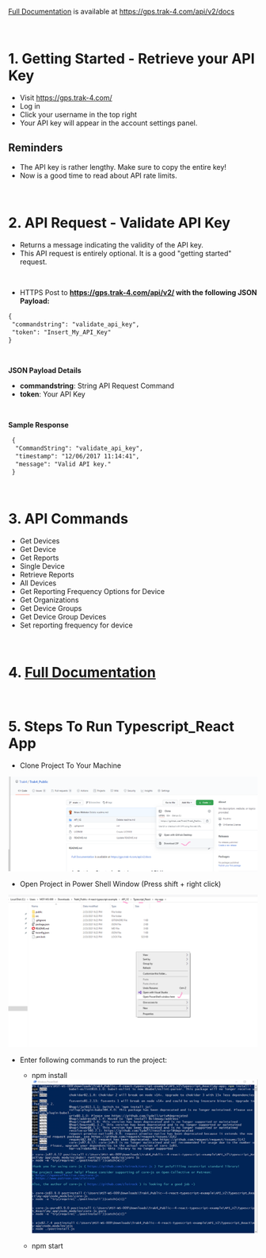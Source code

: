 
[Full Documentation](https://gps.trak-4.com/api/v2/docs#Section3) is available at https://gps.trak-4.com/api/v2/docs

<br/>

# 1. Getting Started - Retrieve your API Key

- Visit https://gps.trak-4.com/
- Log in
- Click your username in the top right
- Your API key will appear in the account settings panel.

## Reminders

- The API key is rather lengthy. Make sure to copy the entire key!
- Now is a good time to read about API rate limits.

<br />

# 2. API Request - Validate API Key

- Returns a message indicating the validity of the API key.
- This API request is entirely optional. It is a good "getting started" request. 

<br />

- HTTPS Post to **https://gps.trak-4.com/api/v2/ with the following JSON Payload:**
```
{
 "commandstring": "validate_api_key",
 "token": "Insert_My_API_Key"
}
```

<br />                  
			
**JSON Payload Details**
- **commandstring**: String API Request Command
- **token**: Your API Key

<br />

**Sample Response**

```
 {
  "CommandString": "validate_api_key",
  "timestamp": "12/06/2017 11:14:41",
  "message": "Valid API key."
 }
 ```

<br />

# 3. API Commands

- Get Devices
- Get Device
- Get Reports 
- Single Device
- Retrieve Reports
- All Devices
- Get Reporting Frequency Options for Device
- Get Organizations
- Get Device Groups
- Get Device Group Devices
- Set reporting frequency for device

<br />

# 4. [Full Documentation](https://gps.trak-4.com/api/v2/docs#Section3)

<br />

# 5. Steps To Run Typescript_React App

- Clone Project To Your Machine

![Screenshot](screenshot.png)

- Open Project in Power Shell Window (Press shift + right click)

![Screenshot](screenshot1.png)

- Enter following commands to run the project:
	- npm install
	![Screenshot](screenshot2.png)
	
	- npm start



